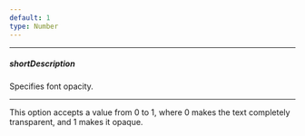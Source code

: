 ```yaml
---
default: 1
type: Number
---
```

---
##### shortDescription
Specifies font opacity.

---
This option accepts a value from 0 to 1, where 0 makes the text completely transparent, and 1 makes it opaque.